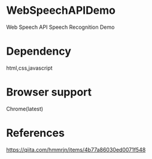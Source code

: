 # WebSpeechAPIDemo
Web Speech API Speech Recognition Demo

# Dependency
html,css,javascript

# Browser support
Chrome(latest)

# References
https://qiita.com/hmmrjn/items/4b77a86030ed0071f548
